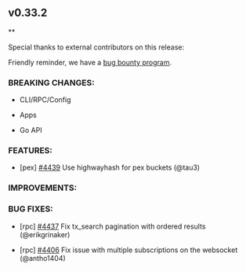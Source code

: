 ## v0.33.2

\*\*

Special thanks to external contributors on this release:

Friendly reminder, we have a [bug bounty
program](https://hackerone.com/tendermint).

### BREAKING CHANGES:

- CLI/RPC/Config

- Apps

- Go API

### FEATURES:

- [pex] [\#4439](https://github.com/tendermint/tendermint/pull/4439) Use highwayhash for pex buckets (@tau3)

### IMPROVEMENTS:

### BUG FIXES:

- [rpc] [\#4437](https://github.com/tendermint/tendermint/pull/4437) Fix tx_search pagination with ordered results (@erikgrinaker)

- [rpc] [\#4406](https://github.com/tendermint/tendermint/pull/4406) Fix issue with multiple subscriptions on the websocket (@antho1404)

